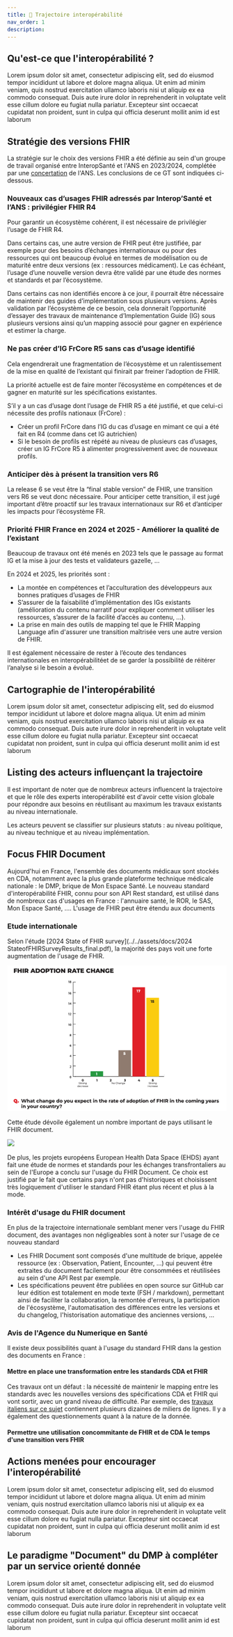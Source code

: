 ```yaml
---
title: 🧭 Trajectoire interopérabilité
nav_order: 1
description: 
---
```



## Qu'est-ce que l'interopérabilité ?

Lorem ipsum dolor sit amet, consectetur adipiscing elit, sed do eiusmod tempor incididunt ut labore et dolore magna aliqua. Ut enim ad minim veniam, quis nostrud exercitation ullamco laboris nisi ut aliquip ex ea commodo consequat. Duis aute irure dolor in reprehenderit in voluptate velit esse cillum dolore eu fugiat nulla pariatur. Excepteur sint occaecat cupidatat non proident, sunt in culpa qui officia deserunt mollit anim id est laborum

## Stratégie des versions FHIR

La stratégie sur le choix des versions FHIR a été définie au sein d'un groupe de travail organisé entre InteropSanté et l'ANS en 2023/2024, complétée par une [concertation](https://participez.esante.gouv.fr/project/fhir-r5-ou-r4/presentation/presentation) de l'ANS. Les conclusions de ce GT sont indiquées ci-dessous.

### Nouveaux cas d’usages FHIR adressés par Interop’Santé et l’ANS : privilégier FHIR R4

Pour garantir un écosystème cohérent, il est nécessaire de privilégier l’usage de FHIR R4.

Dans certains cas, une autre version de FHIR peut être justifiée, par exemple pour des besoins d’échanges internationaux ou pour des ressources qui ont beaucoup évolué en termes de modélisation ou de maturité entre deux versions (ex : ressources médicament). Le cas échéant, l’usage d’une nouvelle version devra être validé par une étude des normes et standards et par l’écosystème.

Dans certains cas non identifiés encore à ce jour, il pourrait être nécessaire de maintenir des guides d’implémentation sous plusieurs versions. Après validation par l’écosystème de ce besoin, cela donnerait l’opportunité d’essayer des travaux de maintenance d’Implementation Guide (IG) sous plusieurs versions ainsi qu’un mapping associé pour gagner en expérience et estimer la charge.

### Ne pas créer d’IG FrCore R5 sans cas d’usage identifié

Cela engendrerait une fragmentation de l’écosystème et un ralentissement de la mise en qualité de l’existant qui finirait par freiner l’adoption de FHIR.

La priorité actuelle est de faire monter l’écosystème en compétences et de gagner en maturité sur les spécifications existantes.

S’il y a un cas d’usage dont l’usage de FHIR R5 a été justifié, et que celui-ci nécessite des profils nationaux (FrCore) :

* Créer un profil FrCore dans l’IG du cas d’usage en mimant ce qui a été fait en R4 (comme dans cet IG autrichien)
* Si le besoin de profils est répété au niveau de plusieurs cas d’usages, créer un IG FrCore R5 à alimenter progressivement avec de nouveaux profils.

### Anticiper dès à présent la transition vers R6

La release 6 se veut être la “final stable version” de FHIR, une transition vers R6 se veut donc nécessaire. Pour anticiper cette transition, il est jugé important d’être proactif sur les travaux
internationaux sur R6 et d’anticiper les impacts pour l’écosystème FR.

### Priorité FHIR France en 2024 et 2025 - Améliorer la qualité de l’existant

Beaucoup de travaux ont été menés en 2023 tels que le passage au format IG et la mise à jour des tests et validateurs gazelle, …

En 2024 et 2025, les priorités sont :

* La montée en compétences et l’acculturation des développeurs aux bonnes pratiques d’usages de FHIR
* S’assurer de la faisabilité d’implémentation des IGs existants (amélioration du contenu narratif pour expliquer comment utiliser les ressources, s’assurer de la facilité d’accès au contenu, …).
* La prise en main des outils de mapping tel que le FHIR Mapping Language afin d'assurer une transition maîtrisée vers une autre version de FHIR.

Il est également nécessaire de rester à l’écoute des tendances internationales en interopérabilitéet de se garder la possibilité de réitérer l’analyse si le besoin a évolué.

## Cartographie de l'interopérabilité

Lorem ipsum dolor sit amet, consectetur adipiscing elit, sed do eiusmod tempor incididunt ut labore et dolore magna aliqua. Ut enim ad minim veniam, quis nostrud exercitation ullamco laboris nisi ut aliquip ex ea commodo consequat. Duis aute irure dolor in reprehenderit in voluptate velit esse cillum dolore eu fugiat nulla pariatur. Excepteur sint occaecat cupidatat non proident, sunt in culpa qui officia deserunt mollit anim id est laborum

## Listing des acteurs influençant la trajectoire

Il est important de noter que de nombreux acteurs influencent la trajectoire et que le rôle des experts interopérabilité est d'avoir cette vision globale pour répondre aux besoins en réutilisant au maximum les travaux existants au niveau internationale.

Les acteurs peuvent se classifier sur plusieurs statuts : au niveau politique, au niveau technique et au niveau implémentation.

## Focus FHIR Document

Aujourd'hui en France, l'ensemble des documents médicaux sont stockés en CDA, notamment avec la plus grande plateforme technique médicale nationale : le DMP, brique de Mon Espace Santé. Le nouveau standard d'interopérabilité FHIR, connu pour son API Rest standard, est utilisé dans de nombreux cas d'usages en France : l'annuaire santé, le ROR, le SAS, Mon Espace Santé, .... L'usage de FHIR peut être étendu aux documents

### Etude internationale

Selon l'étude [2024 State of FHIR survey](../../assets/docs/2024 StateofFHIRSurveyResults_final.pdf), la majorité des pays voit une forte augmentation de l'usage de FHIR.

![](../../assets/images/fhir-adoption-rate-change.png)

Cette étude dévoile également un nombre important de pays utilisant le FHIR document.

![](../../assets/images/fhir-document.png)

De plus, les projets européens European Health Data Space (EHDS) ayant fait une étude de normes et standards pour les échanges transfrontaliers au sein de l'Europe a conclu sur l'usage du FHIR Document. Ce choix est justifié par le fait que certains pays n'ont pas d'historiques et choisissent très logiquement d'utiliser le standard FHIR étant plus récent et plus à la mode.

### Intérêt d'usage du FHIR document

En plus de la trajectoire internationale semblant mener vers l'usage du FHIR document, des avantages non négligeables sont à noter sur l'usage de ce nouveau standard

* Les FHIR Document sont composés d'une multitude de brique, appelée ressource (ex : Observation, Patient, Encounter, ...) qui peuvent être extraites du document facilement pour être consommées et réutilisées au sein d'une API Rest par exemple.
* Les spécifications peuvent être publiées en open source sur GitHub car leur édition est totalement en mode texte (FSH / markdown), permettant ainsi de faciliter la collaboration, la remontée d'erreurs, la participation de l'écosystème, l'automatisation des différences entre les versions et du changelog, l'historisation automatique des anciennes versions, ...

### Avis de l'Agence du Numerique en Santé

Il existe deux possibilités quant à l'usage du standard FHIR dans la gestion des documents en France :

#### Mettre en place une transformation entre les standards CDA et FHIR

Ces travaux ont un défaut : la nécessité de maintenir le mapping entre les standards avec les nouvelles versions des spécifications CDA et FHIR qui vont sortir, avec un grand niveau de difficulté. Par exemple, des [travaux italiens sur ce sujet](https://build.fhir.org/ig/hl7-it/cda2fhir/index.html) contiennent plusieurs dizaines de miliers de lignes. Il y a également des questionnements quant à la nature de la donnée.

#### Permettre une utilisation concommitante de FHIR et de CDA le temps d'une transition vers FHIR

## Actions menées pour encourager l'interopérabilité

Lorem ipsum dolor sit amet, consectetur adipiscing elit, sed do eiusmod tempor incididunt ut labore et dolore magna aliqua. Ut enim ad minim veniam, quis nostrud exercitation ullamco laboris nisi ut aliquip ex ea commodo consequat. Duis aute irure dolor in reprehenderit in voluptate velit esse cillum dolore eu fugiat nulla pariatur. Excepteur sint occaecat cupidatat non proident, sunt in culpa qui officia deserunt mollit anim id est laborum

## Le paradigme "Document" du DMP à compléter par un service orienté donnée
Lorem ipsum dolor sit amet, consectetur adipiscing elit, sed do eiusmod tempor incididunt ut labore et dolore magna aliqua. Ut enim ad minim veniam, quis nostrud exercitation ullamco laboris nisi ut aliquip ex ea commodo consequat. Duis aute irure dolor in reprehenderit in voluptate velit esse cillum dolore eu fugiat nulla pariatur. Excepteur sint occaecat cupidatat non proident, sunt in culpa qui officia deserunt mollit anim id est laborum
